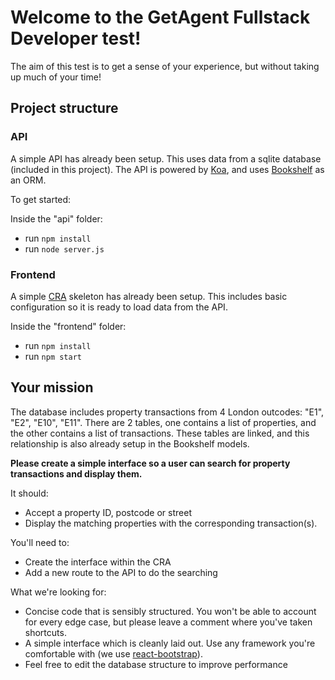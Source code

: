 # Welcome to the GetAgent Fullstack Developer test!

The aim of this test is to get a sense of your experience, but without taking up much of your time!

## Project structure

### API

A simple API has already been setup. This uses data from a sqlite database (included in this project). The API is powered by [Koa](https://github.com/koajs/koa), and uses [Bookshelf](https://bookshelfjs.org/) as an ORM.

To get started:

Inside the "api" folder: 
- run `npm install`
- run `node server.js`

### Frontend

A simple [CRA](https://create-react-app.dev) skeleton has already been setup. This includes basic configuration so it is ready to load data from the API.

Inside the "frontend" folder: 
- run `npm install`
- run `npm start`


## Your mission

The database includes property transactions from 4 London outcodes: "E1", "E2", "E10", "E11". There are 2 tables, one contains a list of properties, and the other contains a list of transactions. These tables are linked, and this relationship is also already setup in the Bookshelf models.

**Please create a simple interface so a user can search for property transactions and display them.**

It should:
- Accept a property ID, postcode or street
- Display the matching properties with the corresponding transaction(s).

You'll need to:
- Create the interface within the CRA
- Add a new route to the API to do the searching

What we're looking for:
- Concise code that is sensibly structured. You won't be able to account for every edge case, but please leave a comment where you've taken shortcuts.
- A simple interface which is cleanly laid out. Use any framework you're comfortable with (we use [react-bootstrap](https://react-bootstrap.github.io/)).
- Feel free to edit the database structure to improve performance
